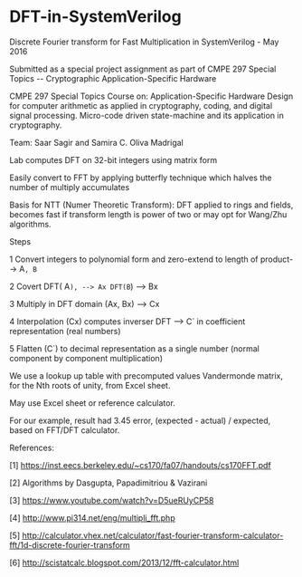 # DFT-in-SystemVerilog

Discrete Fourier transform for Fast Multiplication in SystemVerilog - May 2016

Submitted as a special project assignment as part of CMPE 297 Special Topics -- Cryptographic Application-Specific Hardware 

CMPE 297 Special Topics Course on: Application-Specific Hardware Design for computer arithmetic as applied in cryptography, coding, and digital signal processing. Micro-code driven state-machine and its application in cryptography.


Team: Saar Sagir and Samira C. Oliva Madrigal

Lab computes DFT on 32-bit integers using matrix form

Easily convert to FFT by applying butterfly technique which halves the number of multiply accumulates

Basis for NTT (Numer Theoretic Transform): DFT applied to rings and fields, becomes fast if transform length is power of two or may opt for Wang/Zhu algorithms.

Steps

1 Convert integers to polynomial form and zero-extend to length of product--> A`, B`

2 Covert DFT( A`), --> Ax DFT(B`) --> Bx

3 Multiply in DFT domain (Ax, Bx) --> Cx 

4 Interpolation (Cx) computes inverser DFT --> C` in coefficient representation (real numbers)

5 Flatten (C`) to decimal representation as a single number (normal component by component multiplication)

We use a lookup up table with precomputed values Vandermonde matrix, for the Nth roots of unity, from Excel sheet.

May use Excel sheet or reference calculator. 

For our example, result had  3.45 error, (expected - actual) / expected, based on FFT/DFT calculator. 

References: 

[1] https://inst.eecs.berkeley.edu/~cs170/fa07/handouts/cs170FFT.pdf

[2] Algorithms by Dasgupta, Papadimitriou & Vazirani

[3] https://www.youtube.com/watch?v=D5ueRUyCP58

[4] http://www.pi314.net/eng/multipli_fft.php

[5] http://calculator.vhex.net/calculator/fast-fourier-transform-calculator-fft/1d-discrete-fourier-transform

[6] http://scistatcalc.blogspot.com/2013/12/fft-calculator.html
